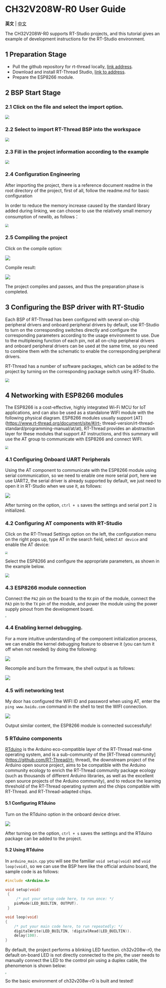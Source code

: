 # CH32V208W-R0 User Guide

**英文** | [中文](./README.md)

The CH32V208W-R0 supports RT-Studio projects, and this tutorial gives an example of development instructions for the RT-Studio environment.

## 1 Preparation Stage

- Pull the github repository for rt-thread locally, [link address](https://github.com/RT-Thread/rt-thread).
- Download and install RT-Thread Studio, [link to address](https://www.rt-thread.org/studio.html).
- Prepare the ESP8266 module.

## 2 BSP Start Stage

### 2.1 Click on the file and select the import option.

<img src="./figures_en/1import_en.png" style="zoom:80%;" />

### 2.2 Select to import RT-Thread BSP into the workspace

<img src="./figures_en/2workspace_en.png" style="zoom:80%;" />

<div STYLE="page-break-after: always;"></div>

### 2.3 Fill in the project information according to the example

<img src="./figures_en/3info_en.png" style="zoom:80%;" />

### 2.4 Configuration Engineering

After importing the project, there is a reference document readme in the root directory of the project, first of all, follow the readme.md for basic configuration

In order to reduce the memory increase caused by the standard library added during linking, we can choose to use the relatively small memory consumption of newlib, as follows：

<img src="./figures/13newlib.png" style="zoom:67%;" />

### 2.5 Compiling the project

Click on the compile option:

![](./figures_en/4build_en.png)

Compile result:

![](./figures/5result.png)

The project compiles and passes, and thus the preparation phase is completed.

## 3 Configuring the BSP driver with RT-Studio

Each BSP of RT-Thread has been configured with several on-chip peripheral drivers and onboard peripheral drivers by default, use RT-Studio to turn on the corresponding switches directly and configure the corresponding parameters according to the usage environment to use. Due to the multiplexing function of each pin, not all on-chip peripheral drivers and onboard peripheral drivers can be used at the same time, so you need to combine them with the schematic to enable the corresponding peripheral drivers.

RT-Thread has a number of software packages, which can be added to the project by turning on the corresponding package switch using RT-Studio.

<img src="./figures_en/6pkgs_en.png" style="zoom:80%;" />

## 4 Networking with ESP8266 modules

The ESP8266 is a cost-effective, highly integrated Wi-Fi MCU for IoT applications, and can also be used as a standalone WIFI module with the following physical diagram. ESP8266 modules usually support [AT](https://www.rt-thread.org/document/site/#/rt- thread-version/rt-thread-standard/programming-manual/at/at), RT-Thread provides an abstraction layer for these modules that support AT instructions, and this summary will use the AT group to communicate with ESP8266 and connect WIFI.

<img src="./figures/7esp8266.png" style="zoom:60%;" />

### 4.1 Configuring Onboard UART Peripherals

Using the AT component to communicate with the ESP8266 module using serial communication, so we need to enable one more serial port, here we use UART2, the serial driver is already supported by default, we just need to open it in RT-Studio when we use it, as follows:

![](./figures_en/8setting_en.png)

After turning on the option, `ctrl + s` saves the settings and serial port 2 is initialized.

### 4.2 Configuring AT components with RT-Studio

Click on the RT-Thread Settings option on the left, the configuration menu on the right pops up, type AT in the search field, select `AT device` and enable the AT device: 

<img src="./figures_en/9AT_en.png" style="zoom: 50%;" />

Select the ESP8266 and configure the appropriate parameters, as shown in the example below.

<img src="./figures_en/10wifinfo_en.png" style="zoom:80%;" />

### 4.3 ESP8266 module connection

Connect the `PA2` pin on the board to the `RX` pin of the module, connect the `PA3` pin to the `TX` pin of the module, and power the module using the power supply pinout from the development board.

<img src="./figures/11board.png" style="zoom: 25%;" />

### 4.4 Enabling kernel debugging.

For a more intuitive understanding of the component initialization process, we can enable the kernel debugging feature to observe it (you can turn it off when not needed) by doing the following:

![](./figures_en/12kdebug_en.png)

Recompile and burn the firmware, the shell output is as follows:

![](./figures/14shellinfo.png)

### 4.5 wifi networking test

My door has configured the WIFI ID and password when using AT, enter the `ping www.baidu.com` command in the shell to test the WIFI connection.

![](./figures/15ping.png)

Output similar content, the ESP8266 module is connected successfully!

### 5 RTduino components

[RTduino](https://github.com/Yaochenger/RTduino) is the Arduino eco-compatible layer of the RT-Thread real-time operating system, and is a sub-community of the [RT-Thread community](https://github.com/RT-Thread/rt- thread), the downstream project of the Arduino open source project, aims to be compatible with the Arduino community ecology to enrich the RT-Thread community package ecology (such as thousands of different Arduino libraries, as well as the excellent open source projects of the Arduino community), and to reduce the learning threshold of the RT-Thread operating system and the chips compatible with RT-Thread. and RT-Thread-adapted chips.

#### 5.1 Configuring RTduino

Turn on the RTduino option in the onboard device driver.

![](./figures_en/16rtduino_en.png)

After turning on the option, `ctrl + s` saves the settings and the RTduino package can be added to the project.

#### 5.2 Using RTduino

In `arduino_main.cpp` you will see the familiar `void setup(void)` and `void loop(void)`, so we can use the BSP here like the official arduino board, the sample code is as follows:

```c++
#include <Arduino.h>

void setup(void)
 {
     /* put your setup code here, to run once: */
    pinMode(LED_BUILTIN, OUTPUT).
 }

void loop(void)
{
    /* put your main code here, to run repeatedly: */
    digitalWrite(LED_BUILTIN, !digitalRead(LED_BUILTIN)).
    delay(100).
}

```

 By default, the project performs a blinking LED function. ch32v208w-r0, the default on-board LED is not directly connected to the pin, the user needs to manually connect the LED to the control pin using a duplex cable, the phenomenon is shown below:

<img src="./figures/17led.png" style="zoom: 25%;" />

So the basic environment of ch32v208w-r0 is built and tested!